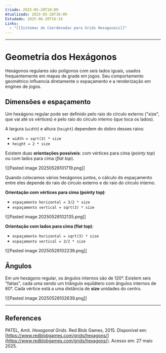 ```yaml
---
Criado: 2025-05-28T10:09
Atualizado: 2025-05-28T10:09
Estudado: 2025-06-20T16:16
Links:
  - "[[Sistemas de Coordenadas para Grids Hexagonais]]"
---
```

---
# Geometria dos Hexágonos

Hexágonos regulares são polígonos com seis lados iguais, usados frequentemente em mapas de grade em jogos. Seu comportamento geométrico influencia diretamente o espaçamento e a renderização em engines de jogos. 

## Dimensões e espaçamento

Um hexágono regular pode ser definido pelo raio do círculo externo ("size", que vai até os vértices) e pelo raio do círculo interno (que toca os lados).

A largura (`width`) e altura (`height`) dependem do dobro desses raios:
- `width = sqrt(3) * size`
- `height = 2 * size`   

Existem duas **orientações possíveis**: com vértices para cima (_pointy top_) ou com lados para cima (_flat top_). 

![[Pasted image 20250528101719.png]]

Quando colocamos vários hexágonos juntos, o cálculo do espaçamento entre eles depende do raio do círculo externo e do raio do círculo interno.

**Orientação com vértices para cima (pointy top)**:
- `espaçamento horizontal = 3/2 * size` 
- `espaçamento vertical = sqrt(3) * size`

![[Pasted image 20250528102135.png]]

**Orientação com lados para cima (flat top)**:
- `espaçamento horizontal = sqrt(3) * size`
- `espaçamento vertical = 3/2 * size`

![[Pasted image 20250528102239.png]]

## Ângulos

Em um hexágono regular, os ângulos internos são de 120°. Existem seis "fatias", cada uma sendo um triângulo equilátero com ângulos internos de 60°. Cada vértice está a uma distância de **size** unidades do centro.

![[Pasted image 20250528102639.png]]


---
## References


PATEL, Amit. _Hexagonal Grids_. Red Blob Games, 2015. Disponível em: [https://www.redblobgames.com/grids/hexagons/](https://www.redblobgames.com/grids/hexagons/). Acesso em: 27 maio 2025.